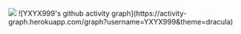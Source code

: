 <img src="https://github-readme-stats.vercel.app/api?username=YXYX999&show_icons=true&icon_color=CE1D2D&text_color=718096&bg_color=ffffff&hide_title=true" />
![YXYX999's github activity graph](https://activity-graph.herokuapp.com/graph?username=YXYX999&theme=dracula)
